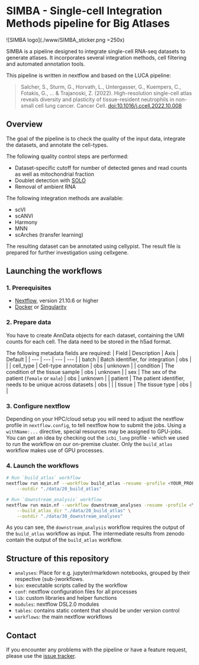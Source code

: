 # SIMBA - **S**ingle-cell **I**ntegration **M**ethods pipeline for **B**ig **A**tlases

![SIMBA logo](./www/SIMBA_sticker.png =250x)

SIMBA is a pipeline designed to integrate single-cell RNA-seq datasets to generate atlases. It incorporates several integration methods, cell filtering and automated annotation tools.

This pipeline is written in nextflow and based on the LUCA pipeline:
  
> Salcher, S., Sturm, G., Horvath, L., Untergasser, G., Kuempers, C., Fotakis, G., ... & Trajanoski, Z. (2022). High-resolution single-cell atlas reveals diversity and plasticity of tissue-resident neutrophils in non-small cell lung cancer. Cancer Cell. [doi:10.1016/j.ccell.2022.10.008](https://doi.org/10.1016/j.ccell.2022.10.008)

## Overview

The goal of the pipeline is to check the quality of the input data, integrate the datasets, and annotate the cell-types.

The following quality control steps are performed:
- Dataset-specific cutoff for number of detected genes and read counts as well as mitochondrial fraction
- Doublet detection with [SOLO](https://docs.scvi-tools.org/en/stable/api/reference/scvi.external.SOLO.html)
- Removal of ambient RNA

The following integration methods are available:
- scVI
- scANVI
- Harmony
- MNN
- scArches (transfer learning)

The resulting dataset can be annotated using cellypist. The result file is prepared for further investigation using cellxgene.

## Launching the workflows

### 1. Prerequisites

* [Nextflow](https://www.nextflow.io/index.html#GetStarted), version 21.10.6 or higher
* [Docker](https://docs.docker.com/get-docker/) or [Singularity](https://sylabs.io/guides/3.0/user-guide/quick_start.html)

### 2. Prepare data

You have to create AnnData objects for each dataset, containing the UMI counts for each cell. The data need to be stored in the h5ad format.

The following metadata fields are required:
| Field | Description | Axis | Default |
| --- | --- | --- | --- |
| batch | Batch identifier, for integration | obs | |
| cell_type | Cell-type annotation | obs | unknown |
| condition | The condition of the tissue sample | obs | unknown |
| sex | The sex of the patient (`female` or `male`) | obs | unknown |
| patient | The patient identifier, needs to be unique across datasets | obs |  |
| tissue | The tissue type | obs | |

### 3. Configure nextflow

Depending on your HPC/cloud setup you will need to adjust the nextflow profile in `nextflow.config`, to tell
nextflow how to submit the jobs. Using a `withName:...` directive, special
resources may be assigned to GPU-jobs. You can get an idea by checking out the `icbi_lung` profile - which we used to run the
workflow on our on-premise cluster. Only the `build_atlas` workflow makes use of GPU processes.

### 4. Launch the workflows

```bash
# Run `build_atlas` workflow
nextflow run main.nf --workflow build_atlas -resume -profile <YOUR_PROFILE> \
    --outdir "./data/20_build_atlas"

# Run `downstream_analysis` workflow
nextflow run main.nf --workflow downstream_analyses -resume -profile <YOUR_PROFILE> \
    --build_atlas_dir "./data/20_build_atlas" \
    --outdir "./data/30_downstream_analyses"
```

As you can see, the `downstream_analysis` workflow requires the output of the `build_atlas` workflow as input.
The intermediate results from zenodo contain the output of the `build_atlas` workflow.

## Structure of this repository

* `analyses`: Place for e.g. jupyter/rmarkdown notebooks, grouped by their respective (sub-)workflows.
* `bin`: executable scripts called by the workflow
* `conf`: nextflow configuration files for all processes
* `lib`: custom libraries and helper functions
* `modules`: nextflow DSL2.0 modules
* `tables`: contains static content that should be under version control
* `workflows`: the main nextflow workflows

## Contact

If you encounter any problems with the pipeline or have a feature request, please use the [issue tracker](https://github.com/Mye-InfoBank/atlas-pipeline/issues).
